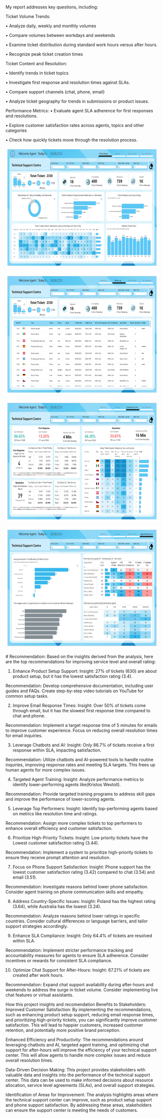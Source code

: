 My report addresses key questions, including:

Ticket Volume Trends:

• Analyze daily, weekly and monthly volumes

• Compare volumes between workdays and weekends

• Examine ticket distribution during standard work hours versus after hours.

• Recognize peak ticket creation times

Ticket Content and Resolution:

• Identify trends in ticket topics

• Investigate first response and resolution times against SLAs.

• Compare support channels (chat, phone, email)

• Analyze ticket geography for trends in submissions or product issues.

Performance Metrics:
• Evaluate agent SLA adherence for first responses and resolutions.

• Explore customer satisfaction rates across agents, topics and other categories

• Check how quickly tickets move through the resolution process.

<p align="center">
  <img src="https://github.com/lucnguyen104/PowerBI-portfolio/blob/main/Ticket_Analysis/ticket-analysis-images-0.jpg" height="400">
</p>
<p align="center">
  <img src="https://github.com/lucnguyen104/PowerBI-portfolio/blob/main/Ticket_Analysis/ticket-analysis-images-1.jpg" height="400">
</p>
<p align="center">
  <img src="https://github.com/lucnguyen104/PowerBI-portfolio/blob/main/Ticket_Analysis/ticket-analysis-images-2.jpg" height="400">
</p>
<p align="center">
  <img src="https://github.com/lucnguyen104/PowerBI-portfolio/blob/main/Ticket_Analysis/ticket-analysis-images-3.jpg" height="400">
</p>
# Recommendation:
Based on the insights derived from the analysis, here are the top recommendations for improving service level and overall rating:

1. Enhance Product Setup Support:
Insight: 27% of tickets (630) are about product setup, but it has the lowest satisfaction rating (3.4).

Recommendation: Develop comprehensive documentation, including user guides and FAQs. Create step-by-step video tutorials on YouTube for common setup tasks.

2. Improve Email Response Times:
Insight: Over 50% of tickets come through email, but it has the slowest first response time compared to chat and phone.

Recommendation: Implement a target response time of 5 minutes for emails to improve customer experience. Focus on reducing overall resolution times for email inquiries.

3. Leverage Chatbots and AI:
Insight: Only 86.7% of tickets receive a first response within SLA, impacting satisfaction.

Recommendation: Utilize chatbots and AI-powered tools to handle routine inquiries, improving response rates and meeting SLA targets. This frees up human agents for more complex issues.

4. Targeted Agent Training:
Insight: Analyze performance metrics to identify lower-performing agents like(Kristos Westoll).

Recommendation: Provide targeted training programs to address skill gaps and improve the performance of lower-scoring agents.

5. Leverage Top Performers:
Insight: Identify top-performing agents based on metrics like resolution time and ratings.

Recommendation: Assign more complex tickets to top performers to enhance overall efficiency and customer satisfaction.

6. Prioritize High-Priority Tickets:
Insight: Low priority tickets have the Lowest customer satisfaction rating (3.44).

Recommendation: Implement a system to prioritize high-priority tickets to ensure they receive prompt attention and resolution.

7. Focus on Phone Support Satisfaction:
Insight: Phone support has the lowest customer satisfaction rating (3.42) compared to chat (3.54) and email (3.51).

Recommendation: Investigate reasons behind lower phone satisfaction. Consider agent training on phone communication skills and empathy.

8. Address Country-Specific Issues:
Insight: Poland has the highest rating (3.64), while Australia has the lowest (3.24).

Recommendation: Analyze reasons behind lower ratings in specific countries. Consider cultural differences or language barriers, and tailor support strategies accordingly.

9. Enhance SLA Compliance:
Insight: Only 64.4% of tickets are resolved within SLA.

Recommendation: Implement stricter performance tracking and accountability measures for agents to ensure SLA adherence. Consider incentives or rewards for consistent SLA compliance.

10. Optimize Chat Support for After-Hours:
Insight: 67.21% of tickets are created after work hours.

Recommendation: Expand chat support availability during after-hours and weekends to address the surge in ticket volume. Consider implementing live chat features or virtual assistants.

How this project insights and recomendation Benefits to Stakeholders:
Improved Customer Satisfaction: By implementing the recommendations, such as enhancing product setup support, reducing email response times, and prioritizing high-priority tickets, you can significantly improve customer satisfaction. This will lead to happier customers, increased customer retention, and potentially more positive brand perception.

Enhanced Efficiency and Productivity: The recommendations around leveraging chatbots and AI, targeted agent training, and optimizing chat support for after-hours will improve the efficiency of your technical support center. This will allow agents to handle more complex issues and reduce overall resolution times.

Data-Driven Decision Making: This project provides stakeholders with valuable data and insights into the performance of the technical support center. This data can be used to make informed decisions about resource allocation, service level agreements (SLAs), and overall support strategies.

Identification of Areas for Improvement: The analysis highlights areas where the technical support center can improve, such as product setup support and phone support satisfaction. By addressing these areas, stakeholders can ensure the support center is meeting the needs of customers.
